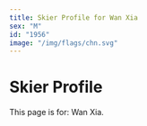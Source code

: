 ```yaml
---
title: Skier Profile for Wan Xia
sex: "M"
id: "1956"
image: "/img/flags/chn.svg" 
---
```


# Skier Profile

This page is for: Wan Xia.
    